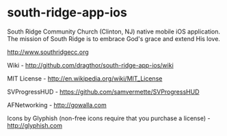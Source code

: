 south-ridge-app-ios
===================

South Ridge Community Church (Clinton, NJ) native mobile iOS application.  The mission of South Ridge is to embrace God's grace and extend His love.

http://www.southridgecc.org

Wiki - http://github.com/dragthor/south-ridge-app-ios/wiki

MIT License - http://en.wikipedia.org/wiki/MIT_License

SVProgressHUD - https://github.com/samvermette/SVProgressHUD

AFNetworking - http://gowalla.com

Icons by Glyphish (non-free icons require that you purchase a license) - http://glyphish.com
